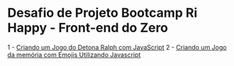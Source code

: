 # Desafio de Projeto Bootcamp Ri Happy - Front-end do Zero

1 - [Criando um Jogo do Detona Ralph com JavaScript](./detonaRalph)
2 - [Criando um Jogo da memória com Emojis Utilizando Javascript](./emoji/)
